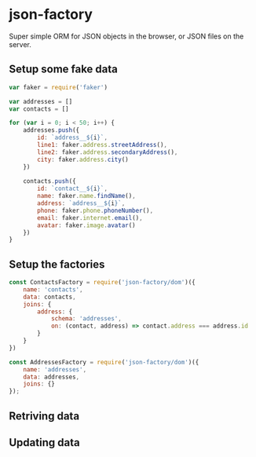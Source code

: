 # json-factory

Super simple ORM for JSON objects in the browser, or JSON files on the server.

## Setup some fake data

```js
var faker = require('faker')

var addresses = []
var contacts = []

for (var i = 0; i < 50; i++) {
    addresses.push({
        id: `address__${i}`,
        line1: faker.address.streetAddress(),
        line2: faker.address.secondaryAddress(),
        city: faker.address.city()
    })
    
    contacts.push({
        id: `contact__${i}`,
        name: faker.name.findName(),
        address: `address__${i}`,
        phone: faker.phone.phoneNumber(),
        email: faker.internet.email(),
        avatar: faker.image.avatar()
    })
}
```

## Setup the factories

```js
const ContactsFactory = require('json-factory/dom')({
    name: 'contacts',
    data: contacts,
    joins: {
        address: {
            schema: 'addresses',
            on: (contact, address) => contact.address === address.id
        }
    }
})

const AddressesFactory = require('json-factory/dom')({
    name: 'addresses',
    data: addresses,
    joins: {}
});
```

## Retriving data
<div id="retrieve-examples"></div>


## Updating data

<div id="update-examples"></div>

<script src="https://embed.runkit.com"></script>
<script>
var addresses = [{"id":"address__0","line1":"65987 Liliana Unions","line2":"Apt. 858","city":"Shawnfurt"},{"id":"address__1","line1":"4100 Reynolds Camp","line2":"Apt. 515","city":"New Creolashire"},{"id":"address__2","line1":"2862 Keebler Turnpike","line2":"Apt. 351","city":"West Altamouth"},{"id":"address__3","line1":"195 Jenkins Ville","line2":"Suite 723","city":"Jayceefurt"},{"id":"address__4","line1":"7252 Lemke Hill","line2":"Apt. 439","city":"Janelleview"},{"id":"address__5","line1":"60571 McLaughlin Stream","line2":"Suite 465","city":"Schusterfort"},{"id":"address__6","line1":"66907 Goldner Station","line2":"Suite 231","city":"Uptonhaven"},{"id":"address__7","line1":"1598 Lakin Unions","line2":"Apt. 016","city":"East Jasonmouth"},{"id":"address__8","line1":"897 Shields Locks","line2":"Apt. 602","city":"Joystad"},{"id":"address__9","line1":"7324 Turner Mountains","line2":"Apt. 542","city":"New Charity"},{"id":"address__10","line1":"9636 Armand Tunnel","line2":"Apt. 752","city":"West Alf"},{"id":"address__11","line1":"47739 Estell Streets","line2":"Apt. 174","city":"Kutchbury"},{"id":"address__12","line1":"0620 Salma Mountains","line2":"Suite 536","city":"Purdyfurt"},{"id":"address__13","line1":"935 Zella Island","line2":"Apt. 987","city":"Mohrville"},{"id":"address__14","line1":"617 Corkery Circle","line2":"Apt. 430","city":"Havenshire"},{"id":"address__15","line1":"58803 Stark Passage","line2":"Suite 872","city":"Mantechester"},{"id":"address__16","line1":"5316 Kian Ramp","line2":"Suite 270","city":"Trantowmouth"},{"id":"address__17","line1":"4784 Volkman Terrace","line2":"Suite 649","city":"South Wanda"},{"id":"address__18","line1":"1823 Elvera Circle","line2":"Suite 145","city":"West Revabury"},{"id":"address__19","line1":"374 Eldridge Hollow","line2":"Apt. 412","city":"South Turner"},{"id":"address__20","line1":"1642 Hoeger Divide","line2":"Suite 073","city":"Batzhaven"},{"id":"address__21","line1":"579 Piper Harbors","line2":"Suite 978","city":"Purdymouth"},{"id":"address__22","line1":"2399 Emily Mission","line2":"Suite 030","city":"Peytonburgh"},{"id":"address__23","line1":"7319 Bayer Common","line2":"Suite 273","city":"Gusville"},{"id":"address__24","line1":"61008 Schamberger Meadow","line2":"Apt. 268","city":"South Pearlinebury"},{"id":"address__25","line1":"6151 Providenci Flats","line2":"Apt. 129","city":"East Rosemarie"},{"id":"address__26","line1":"633 Lacy Roads","line2":"Apt. 479","city":"South Gertrude"},{"id":"address__27","line1":"94801 Bashirian Turnpike","line2":"Suite 199","city":"Hectorville"},{"id":"address__28","line1":"281 Haag Wells","line2":"Suite 169","city":"Port Kaylie"},{"id":"address__29","line1":"28521 Hertha Estate","line2":"Apt. 648","city":"New Carli"},{"id":"address__30","line1":"52200 Geovanni Rapids","line2":"Apt. 274","city":"Lutherland"},{"id":"address__31","line1":"38221 Terry Orchard","line2":"Apt. 570","city":"South Celinefurt"},{"id":"address__32","line1":"0995 Effertz Mountains","line2":"Suite 844","city":"Jonathonport"},{"id":"address__33","line1":"34277 Gerlach Meadows","line2":"Apt. 284","city":"West Sean"},{"id":"address__34","line1":"0863 Evan Pine","line2":"Apt. 796","city":"Ressiechester"},{"id":"address__35","line1":"875 Candice Pass","line2":"Suite 553","city":"East Avis"},{"id":"address__36","line1":"322 Tiana Mission","line2":"Suite 856","city":"Wymanside"},{"id":"address__37","line1":"327 Kris Mission","line2":"Apt. 227","city":"Sipesland"},{"id":"address__38","line1":"090 Rhett Ridge","line2":"Apt. 285","city":"New Dortha"},{"id":"address__39","line1":"4050 Elouise Courts","line2":"Apt. 076","city":"South Ashley"},{"id":"address__40","line1":"769 Edgardo Alley","line2":"Suite 410","city":"Durganstad"},{"id":"address__41","line1":"8944 Nya Station","line2":"Apt. 413","city":"West Ross"},{"id":"address__42","line1":"132 Torp Plains","line2":"Suite 041","city":"North Kiarraburgh"},{"id":"address__43","line1":"026 Bogan Causeway","line2":"Suite 749","city":"West Lilliefurt"},{"id":"address__44","line1":"26087 Vandervort Radial","line2":"Apt. 100","city":"Vancestad"},{"id":"address__45","line1":"09953 Mayer Fall","line2":"Suite 504","city":"Friedamouth"},{"id":"address__46","line1":"3441 Kihn Village","line2":"Suite 075","city":"East Haileyport"},{"id":"address__47","line1":"552 Ramon Tunnel","line2":"Apt. 284","city":"Yundtmouth"},{"id":"address__48","line1":"55888 Mayert Union","line2":"Apt. 732","city":"O'Connerberg"},{"id":"address__49","line1":"5314 Conroy Via","line2":"Suite 869","city":"Homenicktown"}]
;var contacts = [{"id":"contact__0","name":"Aric Lindgren","address":"address__0","avatar":"https://s3.amazonaws.com/uifaces/faces/twitter/prinzadi/128.jpg","phone":"511.123.7235","email":"Tanya_Kutch86@hotmail.com"},{"id":"contact__1","name":"Jennings Ryan","address":"address__1","avatar":"https://s3.amazonaws.com/uifaces/faces/twitter/stan/128.jpg","phone":"101-958-5051","email":"Bernhard97@hotmail.com"},{"id":"contact__2","name":"Bart Anderson","address":"address__2","avatar":"https://s3.amazonaws.com/uifaces/faces/twitter/alterchuca/128.jpg","phone":"588-280-4359 x0009","email":"Isidro_Fay94@gmail.com"},{"id":"contact__3","name":"Crawford Weber I","address":"address__3","avatar":"https://s3.amazonaws.com/uifaces/faces/twitter/hugocornejo/128.jpg","phone":"327.610.0716 x8475","email":"Everardo25@hotmail.com"},{"id":"contact__4","name":"Fleta Botsford","address":"address__4","avatar":"https://s3.amazonaws.com/uifaces/faces/twitter/nbirckel/128.jpg","phone":"(996) 992-0327 x3799","email":"Mae_Swift13@yahoo.com"},{"id":"contact__5","name":"Raleigh Conroy","address":"address__5","avatar":"https://s3.amazonaws.com/uifaces/faces/twitter/imcoding/128.jpg","phone":"1-180-702-2217","email":"Rick.Green39@gmail.com"},{"id":"contact__6","name":"Chelsey Bergnaum","address":"address__6","avatar":"https://s3.amazonaws.com/uifaces/faces/twitter/joshhemsley/128.jpg","phone":"809.765.7569 x15643","email":"Percival.Shields@gmail.com"},{"id":"contact__7","name":"Donato Wyman PhD","address":"address__7","avatar":"https://s3.amazonaws.com/uifaces/faces/twitter/garand/128.jpg","phone":"256-118-8507 x950","email":"Walter39@yahoo.com"},{"id":"contact__8","name":"Antwan Brekke","address":"address__8","avatar":"https://s3.amazonaws.com/uifaces/faces/twitter/omnizya/128.jpg","phone":"099-860-4741 x922","email":"Allie.Shields8@yahoo.com"},{"id":"contact__9","name":"Carli Altenwerth","address":"address__9","avatar":"https://s3.amazonaws.com/uifaces/faces/twitter/ooomz/128.jpg","phone":"1-813-100-3514 x1610","email":"Lance32@yahoo.com"},{"id":"contact__10","name":"Olen Pacocha","address":"address__10","avatar":"https://s3.amazonaws.com/uifaces/faces/twitter/aleclarsoniv/128.jpg","phone":"618-285-1267 x350","email":"Alia85@gmail.com"},{"id":"contact__11","name":"Ms. Anabelle Lockman","address":"address__11","avatar":"https://s3.amazonaws.com/uifaces/faces/twitter/mighty55/128.jpg","phone":"306-976-4620 x640","email":"Don3@yahoo.com"},{"id":"contact__12","name":"Lowell Predovic","address":"address__12","avatar":"https://s3.amazonaws.com/uifaces/faces/twitter/Silveredge9/128.jpg","phone":"494.356.8350 x03832","email":"Aiden_Roberts@gmail.com"},{"id":"contact__13","name":"Ramon VonRueden","address":"address__13","avatar":"https://s3.amazonaws.com/uifaces/faces/twitter/kianoshp/128.jpg","phone":"1-769-796-5771 x808","email":"Adah.Krajcik@hotmail.com"},{"id":"contact__14","name":"Darius Nitzsche","address":"address__14","avatar":"https://s3.amazonaws.com/uifaces/faces/twitter/_pedropinho/128.jpg","phone":"1-427-023-4448 x787","email":"Alek.Barton@hotmail.com"},{"id":"contact__15","name":"Sigrid Tillman","address":"address__15","avatar":"https://s3.amazonaws.com/uifaces/faces/twitter/S0ufi4n3/128.jpg","phone":"426-465-1578 x8908","email":"Ella.Corwin@gmail.com"},{"id":"contact__16","name":"Carleton Schaefer","address":"address__16","avatar":"https://s3.amazonaws.com/uifaces/faces/twitter/arashmanteghi/128.jpg","phone":"561-385-7327 x096","email":"Ryann.Lind76@yahoo.com"},{"id":"contact__17","name":"Kamron Farrell DDS","address":"address__17","avatar":"https://s3.amazonaws.com/uifaces/faces/twitter/scottiedude/128.jpg","phone":"937-782-4877","email":"Alfreda.Walker@gmail.com"},{"id":"contact__18","name":"Margot Eichmann IV","address":"address__18","avatar":"https://s3.amazonaws.com/uifaces/faces/twitter/estebanuribe/128.jpg","phone":"200-441-8057","email":"Chaim94@yahoo.com"},{"id":"contact__19","name":"Alberto Gibson","address":"address__19","avatar":"https://s3.amazonaws.com/uifaces/faces/twitter/superoutman/128.jpg","phone":"322.960.3957","email":"Tatyana.Haley@yahoo.com"},{"id":"contact__20","name":"Dr. Alanna Zulauf","address":"address__20","avatar":"https://s3.amazonaws.com/uifaces/faces/twitter/maiklam/128.jpg","phone":"412.709.5341","email":"Shawna81@hotmail.com"},{"id":"contact__21","name":"Annie Cartwright","address":"address__21","avatar":"https://s3.amazonaws.com/uifaces/faces/twitter/sterlingrules/128.jpg","phone":"623-426-2197 x17651","email":"Dagmar_Dibbert@gmail.com"},{"id":"contact__22","name":"Fernando Lynch III","address":"address__22","avatar":"https://s3.amazonaws.com/uifaces/faces/twitter/ryanjohnson_me/128.jpg","phone":"214.463.3717","email":"Marta.Konopelski@hotmail.com"},{"id":"contact__23","name":"Dr. Jordane Trantow","address":"address__23","avatar":"https://s3.amazonaws.com/uifaces/faces/twitter/nicoleglynn/128.jpg","phone":"887.033.0101","email":"Johnpaul49@hotmail.com"},{"id":"contact__24","name":"Abelardo Gerhold","address":"address__24","avatar":"https://s3.amazonaws.com/uifaces/faces/twitter/pmeissner/128.jpg","phone":"(926) 708-3568 x83380","email":"Tommie_Beatty43@hotmail.com"},{"id":"contact__25","name":"Miss Zelda Champlin","address":"address__25","avatar":"https://s3.amazonaws.com/uifaces/faces/twitter/cadikkara/128.jpg","phone":"634.817.3711 x22154","email":"Larissa_Hessel64@yahoo.com"},{"id":"contact__26","name":"King Heidenreich","address":"address__26","avatar":"https://s3.amazonaws.com/uifaces/faces/twitter/a_harris88/128.jpg","phone":"617.564.3532 x5752","email":"River46@hotmail.com"},{"id":"contact__27","name":"Brain Toy","address":"address__27","avatar":"https://s3.amazonaws.com/uifaces/faces/twitter/louis_currie/128.jpg","phone":"128.738.3728","email":"Cassie_Rodriguez18@gmail.com"},{"id":"contact__28","name":"Charley Bergstrom","address":"address__28","avatar":"https://s3.amazonaws.com/uifaces/faces/twitter/kudretkeskin/128.jpg","phone":"532.842.2203 x88760","email":"Lincoln.Douglas@yahoo.com"},{"id":"contact__29","name":"Skyla Kris","address":"address__29","avatar":"https://s3.amazonaws.com/uifaces/faces/twitter/_pedropinho/128.jpg","phone":"(554) 055-4436","email":"Alberto44@hotmail.com"},{"id":"contact__30","name":"Esmeralda Rice","address":"address__30","avatar":"https://s3.amazonaws.com/uifaces/faces/twitter/anaami/128.jpg","phone":"1-276-587-8449 x15605","email":"Jairo.Herzog@hotmail.com"},{"id":"contact__31","name":"Reuben Wyman","address":"address__31","avatar":"https://s3.amazonaws.com/uifaces/faces/twitter/kamal_chaneman/128.jpg","phone":"631-769-9246 x88667","email":"Keaton.Howe42@yahoo.com"},{"id":"contact__32","name":"Mason Muller","address":"address__32","avatar":"https://s3.amazonaws.com/uifaces/faces/twitter/sergeysafonov/128.jpg","phone":"447.443.8044 x434","email":"Giuseppe_Jakubowski@yahoo.com"},{"id":"contact__33","name":"Eddie Tremblay","address":"address__33","avatar":"https://s3.amazonaws.com/uifaces/faces/twitter/okcoker/128.jpg","phone":"295-363-1401 x4687","email":"Buster_Hoeger5@gmail.com"},{"id":"contact__34","name":"Marietta Farrell PhD","address":"address__34","avatar":"https://s3.amazonaws.com/uifaces/faces/twitter/vitor376/128.jpg","phone":"1-939-687-3945","email":"Branson.Schmitt@hotmail.com"},{"id":"contact__35","name":"Dr. Melba Thiel","address":"address__35","avatar":"https://s3.amazonaws.com/uifaces/faces/twitter/nwdsha/128.jpg","phone":"781.077.3141","email":"Rodrigo89@yahoo.com"},{"id":"contact__36","name":"Al Steuber","address":"address__36","avatar":"https://s3.amazonaws.com/uifaces/faces/twitter/klimmka/128.jpg","phone":"689-429-8061 x7052","email":"Dorothy_Legros26@hotmail.com"},{"id":"contact__37","name":"Price Bogisich","address":"address__37","avatar":"https://s3.amazonaws.com/uifaces/faces/twitter/danvierich/128.jpg","phone":"203.397.2106 x205","email":"Carey_Becker85@hotmail.com"},{"id":"contact__38","name":"Miss Tessie Lang","address":"address__38","avatar":"https://s3.amazonaws.com/uifaces/faces/twitter/lvovenok/128.jpg","phone":"(836) 081-8114 x86739","email":"Parker.Wuckert15@hotmail.com"},{"id":"contact__39","name":"Letitia Kiehn","address":"address__39","avatar":"https://s3.amazonaws.com/uifaces/faces/twitter/bfrohs/128.jpg","phone":"110.664.2738 x54021","email":"Deonte.Stoltenberg79@hotmail.com"},{"id":"contact__40","name":"Shawna Wolf","address":"address__40","avatar":"https://s3.amazonaws.com/uifaces/faces/twitter/mahdif/128.jpg","phone":"1-298-579-9912","email":"Kaitlin_Wiza@yahoo.com"},{"id":"contact__41","name":"Eldon Jenkins IV","address":"address__41","avatar":"https://s3.amazonaws.com/uifaces/faces/twitter/lebinoclard/128.jpg","phone":"(571) 289-7928 x3146","email":"Clinton22@gmail.com"},{"id":"contact__42","name":"Jeff Marvin","address":"address__42","avatar":"https://s3.amazonaws.com/uifaces/faces/twitter/oscarowusu/128.jpg","phone":"492-815-1123","email":"Ryder_Klocko@yahoo.com"},{"id":"contact__43","name":"Arvid Glover","address":"address__43","avatar":"https://s3.amazonaws.com/uifaces/faces/twitter/cdavis565/128.jpg","phone":"012.057.7375","email":"Alek_Bergnaum20@gmail.com"},{"id":"contact__44","name":"Jade Stiedemann III","address":"address__44","avatar":"https://s3.amazonaws.com/uifaces/faces/twitter/xtopherpaul/128.jpg","phone":"(365) 035-5211","email":"Tate.Wisoky10@gmail.com"},{"id":"contact__45","name":"Keely Daniel","address":"address__45","avatar":"https://s3.amazonaws.com/uifaces/faces/twitter/kimcool/128.jpg","phone":"1-189-874-5032 x18391","email":"Carmel.Bergstrom73@hotmail.com"},{"id":"contact__46","name":"Rashad Aufderhar","address":"address__46","avatar":"https://s3.amazonaws.com/uifaces/faces/twitter/vytautas_a/128.jpg","phone":"1-265-587-3866 x58297","email":"Baron.Aufderhar55@yahoo.com"},{"id":"contact__47","name":"Hanna Lemke","address":"address__47","avatar":"https://s3.amazonaws.com/uifaces/faces/twitter/sgaurav_baghel/128.jpg","phone":"079-540-3734 x756","email":"Hallie_Schowalter31@yahoo.com"},{"id":"contact__48","name":"Raheem Mayer","address":"address__48","avatar":"https://s3.amazonaws.com/uifaces/faces/twitter/supervova/128.jpg","phone":"(319) 187-4964 x7865","email":"Lionel91@hotmail.com"},{"id":"contact__49","name":"Miss Kaela Legros","address":"address__49","avatar":"https://s3.amazonaws.com/uifaces/faces/twitter/edobene/128.jpg","phone":"017.535.0069","email":"Jasen.Durgan24@yahoo.com"}]

var retrieveNotebook = RunKit.createNotebook({
  element: document.getElementById("retrieve-examples"),
  preamble: `var addresses = [{"id":"address__0","line1":"65987 Liliana Unions","line2":"Apt. 858","city":"Shawnfurt"},{"id":"address__1","line1":"4100 Reynolds Camp","line2":"Apt. 515","city":"New Creolashire"},{"id":"address__2","line1":"2862 Keebler Turnpike","line2":"Apt. 351","city":"West Altamouth"},{"id":"address__3","line1":"195 Jenkins Ville","line2":"Suite 723","city":"Jayceefurt"},{"id":"address__4","line1":"7252 Lemke Hill","line2":"Apt. 439","city":"Janelleview"},{"id":"address__5","line1":"60571 McLaughlin Stream","line2":"Suite 465","city":"Schusterfort"},{"id":"address__6","line1":"66907 Goldner Station","line2":"Suite 231","city":"Uptonhaven"},{"id":"address__7","line1":"1598 Lakin Unions","line2":"Apt. 016","city":"East Jasonmouth"},{"id":"address__8","line1":"897 Shields Locks","line2":"Apt. 602","city":"Joystad"},{"id":"address__9","line1":"7324 Turner Mountains","line2":"Apt. 542","city":"New Charity"},{"id":"address__10","line1":"9636 Armand Tunnel","line2":"Apt. 752","city":"West Alf"},{"id":"address__11","line1":"47739 Estell Streets","line2":"Apt. 174","city":"Kutchbury"},{"id":"address__12","line1":"0620 Salma Mountains","line2":"Suite 536","city":"Purdyfurt"},{"id":"address__13","line1":"935 Zella Island","line2":"Apt. 987","city":"Mohrville"},{"id":"address__14","line1":"617 Corkery Circle","line2":"Apt. 430","city":"Havenshire"},{"id":"address__15","line1":"58803 Stark Passage","line2":"Suite 872","city":"Mantechester"},{"id":"address__16","line1":"5316 Kian Ramp","line2":"Suite 270","city":"Trantowmouth"},{"id":"address__17","line1":"4784 Volkman Terrace","line2":"Suite 649","city":"South Wanda"},{"id":"address__18","line1":"1823 Elvera Circle","line2":"Suite 145","city":"West Revabury"},{"id":"address__19","line1":"374 Eldridge Hollow","line2":"Apt. 412","city":"South Turner"},{"id":"address__20","line1":"1642 Hoeger Divide","line2":"Suite 073","city":"Batzhaven"},{"id":"address__21","line1":"579 Piper Harbors","line2":"Suite 978","city":"Purdymouth"},{"id":"address__22","line1":"2399 Emily Mission","line2":"Suite 030","city":"Peytonburgh"},{"id":"address__23","line1":"7319 Bayer Common","line2":"Suite 273","city":"Gusville"},{"id":"address__24","line1":"61008 Schamberger Meadow","line2":"Apt. 268","city":"South Pearlinebury"},{"id":"address__25","line1":"6151 Providenci Flats","line2":"Apt. 129","city":"East Rosemarie"},{"id":"address__26","line1":"633 Lacy Roads","line2":"Apt. 479","city":"South Gertrude"},{"id":"address__27","line1":"94801 Bashirian Turnpike","line2":"Suite 199","city":"Hectorville"},{"id":"address__28","line1":"281 Haag Wells","line2":"Suite 169","city":"Port Kaylie"},{"id":"address__29","line1":"28521 Hertha Estate","line2":"Apt. 648","city":"New Carli"},{"id":"address__30","line1":"52200 Geovanni Rapids","line2":"Apt. 274","city":"Lutherland"},{"id":"address__31","line1":"38221 Terry Orchard","line2":"Apt. 570","city":"South Celinefurt"},{"id":"address__32","line1":"0995 Effertz Mountains","line2":"Suite 844","city":"Jonathonport"},{"id":"address__33","line1":"34277 Gerlach Meadows","line2":"Apt. 284","city":"West Sean"},{"id":"address__34","line1":"0863 Evan Pine","line2":"Apt. 796","city":"Ressiechester"},{"id":"address__35","line1":"875 Candice Pass","line2":"Suite 553","city":"East Avis"},{"id":"address__36","line1":"322 Tiana Mission","line2":"Suite 856","city":"Wymanside"},{"id":"address__37","line1":"327 Kris Mission","line2":"Apt. 227","city":"Sipesland"},{"id":"address__38","line1":"090 Rhett Ridge","line2":"Apt. 285","city":"New Dortha"},{"id":"address__39","line1":"4050 Elouise Courts","line2":"Apt. 076","city":"South Ashley"},{"id":"address__40","line1":"769 Edgardo Alley","line2":"Suite 410","city":"Durganstad"},{"id":"address__41","line1":"8944 Nya Station","line2":"Apt. 413","city":"West Ross"},{"id":"address__42","line1":"132 Torp Plains","line2":"Suite 041","city":"North Kiarraburgh"},{"id":"address__43","line1":"026 Bogan Causeway","line2":"Suite 749","city":"West Lilliefurt"},{"id":"address__44","line1":"26087 Vandervort Radial","line2":"Apt. 100","city":"Vancestad"},{"id":"address__45","line1":"09953 Mayer Fall","line2":"Suite 504","city":"Friedamouth"},{"id":"address__46","line1":"3441 Kihn Village","line2":"Suite 075","city":"East Haileyport"},{"id":"address__47","line1":"552 Ramon Tunnel","line2":"Apt. 284","city":"Yundtmouth"},{"id":"address__48","line1":"55888 Mayert Union","line2":"Apt. 732","city":"O'Connerberg"},{"id":"address__49","line1":"5314 Conroy Via","line2":"Suite 869","city":"Homenicktown"}];var contacts = [{"id":"contact__0","name":"Aric Lindgren","address":"address__0","avatar":"https://s3.amazonaws.com/uifaces/faces/twitter/prinzadi/128.jpg","phone":"511.123.7235","email":"Tanya_Kutch86@hotmail.com"},{"id":"contact__1","name":"Jennings Ryan","address":"address__1","avatar":"https://s3.amazonaws.com/uifaces/faces/twitter/stan/128.jpg","phone":"101-958-5051","email":"Bernhard97@hotmail.com"},{"id":"contact__2","name":"Bart Anderson","address":"address__2","avatar":"https://s3.amazonaws.com/uifaces/faces/twitter/alterchuca/128.jpg","phone":"588-280-4359 x0009","email":"Isidro_Fay94@gmail.com"},{"id":"contact__3","name":"Crawford Weber I","address":"address__3","avatar":"https://s3.amazonaws.com/uifaces/faces/twitter/hugocornejo/128.jpg","phone":"327.610.0716 x8475","email":"Everardo25@hotmail.com"},{"id":"contact__4","name":"Fleta Botsford","address":"address__4","avatar":"https://s3.amazonaws.com/uifaces/faces/twitter/nbirckel/128.jpg","phone":"(996) 992-0327 x3799","email":"Mae_Swift13@yahoo.com"},{"id":"contact__5","name":"Raleigh Conroy","address":"address__5","avatar":"https://s3.amazonaws.com/uifaces/faces/twitter/imcoding/128.jpg","phone":"1-180-702-2217","email":"Rick.Green39@gmail.com"},{"id":"contact__6","name":"Chelsey Bergnaum","address":"address__6","avatar":"https://s3.amazonaws.com/uifaces/faces/twitter/joshhemsley/128.jpg","phone":"809.765.7569 x15643","email":"Percival.Shields@gmail.com"},{"id":"contact__7","name":"Donato Wyman PhD","address":"address__7","avatar":"https://s3.amazonaws.com/uifaces/faces/twitter/garand/128.jpg","phone":"256-118-8507 x950","email":"Walter39@yahoo.com"},{"id":"contact__8","name":"Antwan Brekke","address":"address__8","avatar":"https://s3.amazonaws.com/uifaces/faces/twitter/omnizya/128.jpg","phone":"099-860-4741 x922","email":"Allie.Shields8@yahoo.com"},{"id":"contact__9","name":"Carli Altenwerth","address":"address__9","avatar":"https://s3.amazonaws.com/uifaces/faces/twitter/ooomz/128.jpg","phone":"1-813-100-3514 x1610","email":"Lance32@yahoo.com"},{"id":"contact__10","name":"Olen Pacocha","address":"address__10","avatar":"https://s3.amazonaws.com/uifaces/faces/twitter/aleclarsoniv/128.jpg","phone":"618-285-1267 x350","email":"Alia85@gmail.com"},{"id":"contact__11","name":"Ms. Anabelle Lockman","address":"address__11","avatar":"https://s3.amazonaws.com/uifaces/faces/twitter/mighty55/128.jpg","phone":"306-976-4620 x640","email":"Don3@yahoo.com"},{"id":"contact__12","name":"Lowell Predovic","address":"address__12","avatar":"https://s3.amazonaws.com/uifaces/faces/twitter/Silveredge9/128.jpg","phone":"494.356.8350 x03832","email":"Aiden_Roberts@gmail.com"},{"id":"contact__13","name":"Ramon VonRueden","address":"address__13","avatar":"https://s3.amazonaws.com/uifaces/faces/twitter/kianoshp/128.jpg","phone":"1-769-796-5771 x808","email":"Adah.Krajcik@hotmail.com"},{"id":"contact__14","name":"Darius Nitzsche","address":"address__14","avatar":"https://s3.amazonaws.com/uifaces/faces/twitter/_pedropinho/128.jpg","phone":"1-427-023-4448 x787","email":"Alek.Barton@hotmail.com"},{"id":"contact__15","name":"Sigrid Tillman","address":"address__15","avatar":"https://s3.amazonaws.com/uifaces/faces/twitter/S0ufi4n3/128.jpg","phone":"426-465-1578 x8908","email":"Ella.Corwin@gmail.com"},{"id":"contact__16","name":"Carleton Schaefer","address":"address__16","avatar":"https://s3.amazonaws.com/uifaces/faces/twitter/arashmanteghi/128.jpg","phone":"561-385-7327 x096","email":"Ryann.Lind76@yahoo.com"},{"id":"contact__17","name":"Kamron Farrell DDS","address":"address__17","avatar":"https://s3.amazonaws.com/uifaces/faces/twitter/scottiedude/128.jpg","phone":"937-782-4877","email":"Alfreda.Walker@gmail.com"},{"id":"contact__18","name":"Margot Eichmann IV","address":"address__18","avatar":"https://s3.amazonaws.com/uifaces/faces/twitter/estebanuribe/128.jpg","phone":"200-441-8057","email":"Chaim94@yahoo.com"},{"id":"contact__19","name":"Alberto Gibson","address":"address__19","avatar":"https://s3.amazonaws.com/uifaces/faces/twitter/superoutman/128.jpg","phone":"322.960.3957","email":"Tatyana.Haley@yahoo.com"},{"id":"contact__20","name":"Dr. Alanna Zulauf","address":"address__20","avatar":"https://s3.amazonaws.com/uifaces/faces/twitter/maiklam/128.jpg","phone":"412.709.5341","email":"Shawna81@hotmail.com"},{"id":"contact__21","name":"Annie Cartwright","address":"address__21","avatar":"https://s3.amazonaws.com/uifaces/faces/twitter/sterlingrules/128.jpg","phone":"623-426-2197 x17651","email":"Dagmar_Dibbert@gmail.com"},{"id":"contact__22","name":"Fernando Lynch III","address":"address__22","avatar":"https://s3.amazonaws.com/uifaces/faces/twitter/ryanjohnson_me/128.jpg","phone":"214.463.3717","email":"Marta.Konopelski@hotmail.com"},{"id":"contact__23","name":"Dr. Jordane Trantow","address":"address__23","avatar":"https://s3.amazonaws.com/uifaces/faces/twitter/nicoleglynn/128.jpg","phone":"887.033.0101","email":"Johnpaul49@hotmail.com"},{"id":"contact__24","name":"Abelardo Gerhold","address":"address__24","avatar":"https://s3.amazonaws.com/uifaces/faces/twitter/pmeissner/128.jpg","phone":"(926) 708-3568 x83380","email":"Tommie_Beatty43@hotmail.com"},{"id":"contact__25","name":"Miss Zelda Champlin","address":"address__25","avatar":"https://s3.amazonaws.com/uifaces/faces/twitter/cadikkara/128.jpg","phone":"634.817.3711 x22154","email":"Larissa_Hessel64@yahoo.com"},{"id":"contact__26","name":"King Heidenreich","address":"address__26","avatar":"https://s3.amazonaws.com/uifaces/faces/twitter/a_harris88/128.jpg","phone":"617.564.3532 x5752","email":"River46@hotmail.com"},{"id":"contact__27","name":"Brain Toy","address":"address__27","avatar":"https://s3.amazonaws.com/uifaces/faces/twitter/louis_currie/128.jpg","phone":"128.738.3728","email":"Cassie_Rodriguez18@gmail.com"},{"id":"contact__28","name":"Charley Bergstrom","address":"address__28","avatar":"https://s3.amazonaws.com/uifaces/faces/twitter/kudretkeskin/128.jpg","phone":"532.842.2203 x88760","email":"Lincoln.Douglas@yahoo.com"},{"id":"contact__29","name":"Skyla Kris","address":"address__29","avatar":"https://s3.amazonaws.com/uifaces/faces/twitter/_pedropinho/128.jpg","phone":"(554) 055-4436","email":"Alberto44@hotmail.com"},{"id":"contact__30","name":"Esmeralda Rice","address":"address__30","avatar":"https://s3.amazonaws.com/uifaces/faces/twitter/anaami/128.jpg","phone":"1-276-587-8449 x15605","email":"Jairo.Herzog@hotmail.com"},{"id":"contact__31","name":"Reuben Wyman","address":"address__31","avatar":"https://s3.amazonaws.com/uifaces/faces/twitter/kamal_chaneman/128.jpg","phone":"631-769-9246 x88667","email":"Keaton.Howe42@yahoo.com"},{"id":"contact__32","name":"Mason Muller","address":"address__32","avatar":"https://s3.amazonaws.com/uifaces/faces/twitter/sergeysafonov/128.jpg","phone":"447.443.8044 x434","email":"Giuseppe_Jakubowski@yahoo.com"},{"id":"contact__33","name":"Eddie Tremblay","address":"address__33","avatar":"https://s3.amazonaws.com/uifaces/faces/twitter/okcoker/128.jpg","phone":"295-363-1401 x4687","email":"Buster_Hoeger5@gmail.com"},{"id":"contact__34","name":"Marietta Farrell PhD","address":"address__34","avatar":"https://s3.amazonaws.com/uifaces/faces/twitter/vitor376/128.jpg","phone":"1-939-687-3945","email":"Branson.Schmitt@hotmail.com"},{"id":"contact__35","name":"Dr. Melba Thiel","address":"address__35","avatar":"https://s3.amazonaws.com/uifaces/faces/twitter/nwdsha/128.jpg","phone":"781.077.3141","email":"Rodrigo89@yahoo.com"},{"id":"contact__36","name":"Al Steuber","address":"address__36","avatar":"https://s3.amazonaws.com/uifaces/faces/twitter/klimmka/128.jpg","phone":"689-429-8061 x7052","email":"Dorothy_Legros26@hotmail.com"},{"id":"contact__37","name":"Price Bogisich","address":"address__37","avatar":"https://s3.amazonaws.com/uifaces/faces/twitter/danvierich/128.jpg","phone":"203.397.2106 x205","email":"Carey_Becker85@hotmail.com"},{"id":"contact__38","name":"Miss Tessie Lang","address":"address__38","avatar":"https://s3.amazonaws.com/uifaces/faces/twitter/lvovenok/128.jpg","phone":"(836) 081-8114 x86739","email":"Parker.Wuckert15@hotmail.com"},{"id":"contact__39","name":"Letitia Kiehn","address":"address__39","avatar":"https://s3.amazonaws.com/uifaces/faces/twitter/bfrohs/128.jpg","phone":"110.664.2738 x54021","email":"Deonte.Stoltenberg79@hotmail.com"},{"id":"contact__40","name":"Shawna Wolf","address":"address__40","avatar":"https://s3.amazonaws.com/uifaces/faces/twitter/mahdif/128.jpg","phone":"1-298-579-9912","email":"Kaitlin_Wiza@yahoo.com"},{"id":"contact__41","name":"Eldon Jenkins IV","address":"address__41","avatar":"https://s3.amazonaws.com/uifaces/faces/twitter/lebinoclard/128.jpg","phone":"(571) 289-7928 x3146","email":"Clinton22@gmail.com"},{"id":"contact__42","name":"Jeff Marvin","address":"address__42","avatar":"https://s3.amazonaws.com/uifaces/faces/twitter/oscarowusu/128.jpg","phone":"492-815-1123","email":"Ryder_Klocko@yahoo.com"},{"id":"contact__43","name":"Arvid Glover","address":"address__43","avatar":"https://s3.amazonaws.com/uifaces/faces/twitter/cdavis565/128.jpg","phone":"012.057.7375","email":"Alek_Bergnaum20@gmail.com"},{"id":"contact__44","name":"Jade Stiedemann III","address":"address__44","avatar":"https://s3.amazonaws.com/uifaces/faces/twitter/xtopherpaul/128.jpg","phone":"(365) 035-5211","email":"Tate.Wisoky10@gmail.com"},{"id":"contact__45","name":"Keely Daniel","address":"address__45","avatar":"https://s3.amazonaws.com/uifaces/faces/twitter/kimcool/128.jpg","phone":"1-189-874-5032 x18391","email":"Carmel.Bergstrom73@hotmail.com"},{"id":"contact__46","name":"Rashad Aufderhar","address":"address__46","avatar":"https://s3.amazonaws.com/uifaces/faces/twitter/vytautas_a/128.jpg","phone":"1-265-587-3866 x58297","email":"Baron.Aufderhar55@yahoo.com"},{"id":"contact__47","name":"Hanna Lemke","address":"address__47","avatar":"https://s3.amazonaws.com/uifaces/faces/twitter/sgaurav_baghel/128.jpg","phone":"079-540-3734 x756","email":"Hallie_Schowalter31@yahoo.com"},{"id":"contact__48","name":"Raheem Mayer","address":"address__48","avatar":"https://s3.amazonaws.com/uifaces/faces/twitter/supervova/128.jpg","phone":"(319) 187-4964 x7865","email":"Lionel91@hotmail.com"},{"id":"contact__49","name":"Miss Kaela Legros","address":"address__49","avatar":"https://s3.amazonaws.com/uifaces/faces/twitter/edobene/128.jpg","phone":"017.535.0069","email":"Jasen.Durgan24@yahoo.com"}];const ContactsFactory = require('json-factory/dom')({name: 'contacts',data: contacts,joins: {address: {schema: 'addresses',on: (contact, address) => contact.address === address.id}}}); const AddressesFactory = require('json-factory/dom')({name: 'addresses',data: addresses,joins: {}});`,
  source: "var firstContact = ContactsFactory.first()\n\
console.log(firstContact)\n\
\n\
var contactById = ContactsFactory.first(c => c.id === `contact__${40}`)\n\
console.log(contactById)\n\
\n\
var contactsNameContainsA = ContactsFactory.get(c => c.name.toLowerCase().indexOf('a') > -1)\n\
console.log(contactsNameContainsA);\n\
\n\
`Done!`"
})

var updateNotebook = RunKit.createNotebook({
  element: document.getElementById("update-examples"),
  preamble: `var addresses = [{"id":"address__0","line1":"65987 Liliana Unions","line2":"Apt. 858","city":"Shawnfurt"},{"id":"address__1","line1":"4100 Reynolds Camp","line2":"Apt. 515","city":"New Creolashire"},{"id":"address__2","line1":"2862 Keebler Turnpike","line2":"Apt. 351","city":"West Altamouth"},{"id":"address__3","line1":"195 Jenkins Ville","line2":"Suite 723","city":"Jayceefurt"},{"id":"address__4","line1":"7252 Lemke Hill","line2":"Apt. 439","city":"Janelleview"},{"id":"address__5","line1":"60571 McLaughlin Stream","line2":"Suite 465","city":"Schusterfort"},{"id":"address__6","line1":"66907 Goldner Station","line2":"Suite 231","city":"Uptonhaven"},{"id":"address__7","line1":"1598 Lakin Unions","line2":"Apt. 016","city":"East Jasonmouth"},{"id":"address__8","line1":"897 Shields Locks","line2":"Apt. 602","city":"Joystad"},{"id":"address__9","line1":"7324 Turner Mountains","line2":"Apt. 542","city":"New Charity"},{"id":"address__10","line1":"9636 Armand Tunnel","line2":"Apt. 752","city":"West Alf"},{"id":"address__11","line1":"47739 Estell Streets","line2":"Apt. 174","city":"Kutchbury"},{"id":"address__12","line1":"0620 Salma Mountains","line2":"Suite 536","city":"Purdyfurt"},{"id":"address__13","line1":"935 Zella Island","line2":"Apt. 987","city":"Mohrville"},{"id":"address__14","line1":"617 Corkery Circle","line2":"Apt. 430","city":"Havenshire"},{"id":"address__15","line1":"58803 Stark Passage","line2":"Suite 872","city":"Mantechester"},{"id":"address__16","line1":"5316 Kian Ramp","line2":"Suite 270","city":"Trantowmouth"},{"id":"address__17","line1":"4784 Volkman Terrace","line2":"Suite 649","city":"South Wanda"},{"id":"address__18","line1":"1823 Elvera Circle","line2":"Suite 145","city":"West Revabury"},{"id":"address__19","line1":"374 Eldridge Hollow","line2":"Apt. 412","city":"South Turner"},{"id":"address__20","line1":"1642 Hoeger Divide","line2":"Suite 073","city":"Batzhaven"},{"id":"address__21","line1":"579 Piper Harbors","line2":"Suite 978","city":"Purdymouth"},{"id":"address__22","line1":"2399 Emily Mission","line2":"Suite 030","city":"Peytonburgh"},{"id":"address__23","line1":"7319 Bayer Common","line2":"Suite 273","city":"Gusville"},{"id":"address__24","line1":"61008 Schamberger Meadow","line2":"Apt. 268","city":"South Pearlinebury"},{"id":"address__25","line1":"6151 Providenci Flats","line2":"Apt. 129","city":"East Rosemarie"},{"id":"address__26","line1":"633 Lacy Roads","line2":"Apt. 479","city":"South Gertrude"},{"id":"address__27","line1":"94801 Bashirian Turnpike","line2":"Suite 199","city":"Hectorville"},{"id":"address__28","line1":"281 Haag Wells","line2":"Suite 169","city":"Port Kaylie"},{"id":"address__29","line1":"28521 Hertha Estate","line2":"Apt. 648","city":"New Carli"},{"id":"address__30","line1":"52200 Geovanni Rapids","line2":"Apt. 274","city":"Lutherland"},{"id":"address__31","line1":"38221 Terry Orchard","line2":"Apt. 570","city":"South Celinefurt"},{"id":"address__32","line1":"0995 Effertz Mountains","line2":"Suite 844","city":"Jonathonport"},{"id":"address__33","line1":"34277 Gerlach Meadows","line2":"Apt. 284","city":"West Sean"},{"id":"address__34","line1":"0863 Evan Pine","line2":"Apt. 796","city":"Ressiechester"},{"id":"address__35","line1":"875 Candice Pass","line2":"Suite 553","city":"East Avis"},{"id":"address__36","line1":"322 Tiana Mission","line2":"Suite 856","city":"Wymanside"},{"id":"address__37","line1":"327 Kris Mission","line2":"Apt. 227","city":"Sipesland"},{"id":"address__38","line1":"090 Rhett Ridge","line2":"Apt. 285","city":"New Dortha"},{"id":"address__39","line1":"4050 Elouise Courts","line2":"Apt. 076","city":"South Ashley"},{"id":"address__40","line1":"769 Edgardo Alley","line2":"Suite 410","city":"Durganstad"},{"id":"address__41","line1":"8944 Nya Station","line2":"Apt. 413","city":"West Ross"},{"id":"address__42","line1":"132 Torp Plains","line2":"Suite 041","city":"North Kiarraburgh"},{"id":"address__43","line1":"026 Bogan Causeway","line2":"Suite 749","city":"West Lilliefurt"},{"id":"address__44","line1":"26087 Vandervort Radial","line2":"Apt. 100","city":"Vancestad"},{"id":"address__45","line1":"09953 Mayer Fall","line2":"Suite 504","city":"Friedamouth"},{"id":"address__46","line1":"3441 Kihn Village","line2":"Suite 075","city":"East Haileyport"},{"id":"address__47","line1":"552 Ramon Tunnel","line2":"Apt. 284","city":"Yundtmouth"},{"id":"address__48","line1":"55888 Mayert Union","line2":"Apt. 732","city":"O'Connerberg"},{"id":"address__49","line1":"5314 Conroy Via","line2":"Suite 869","city":"Homenicktown"}];var contacts = [{"id":"contact__0","name":"Aric Lindgren","address":"address__0","avatar":"https://s3.amazonaws.com/uifaces/faces/twitter/prinzadi/128.jpg","phone":"511.123.7235","email":"Tanya_Kutch86@hotmail.com"},{"id":"contact__1","name":"Jennings Ryan","address":"address__1","avatar":"https://s3.amazonaws.com/uifaces/faces/twitter/stan/128.jpg","phone":"101-958-5051","email":"Bernhard97@hotmail.com"},{"id":"contact__2","name":"Bart Anderson","address":"address__2","avatar":"https://s3.amazonaws.com/uifaces/faces/twitter/alterchuca/128.jpg","phone":"588-280-4359 x0009","email":"Isidro_Fay94@gmail.com"},{"id":"contact__3","name":"Crawford Weber I","address":"address__3","avatar":"https://s3.amazonaws.com/uifaces/faces/twitter/hugocornejo/128.jpg","phone":"327.610.0716 x8475","email":"Everardo25@hotmail.com"},{"id":"contact__4","name":"Fleta Botsford","address":"address__4","avatar":"https://s3.amazonaws.com/uifaces/faces/twitter/nbirckel/128.jpg","phone":"(996) 992-0327 x3799","email":"Mae_Swift13@yahoo.com"},{"id":"contact__5","name":"Raleigh Conroy","address":"address__5","avatar":"https://s3.amazonaws.com/uifaces/faces/twitter/imcoding/128.jpg","phone":"1-180-702-2217","email":"Rick.Green39@gmail.com"},{"id":"contact__6","name":"Chelsey Bergnaum","address":"address__6","avatar":"https://s3.amazonaws.com/uifaces/faces/twitter/joshhemsley/128.jpg","phone":"809.765.7569 x15643","email":"Percival.Shields@gmail.com"},{"id":"contact__7","name":"Donato Wyman PhD","address":"address__7","avatar":"https://s3.amazonaws.com/uifaces/faces/twitter/garand/128.jpg","phone":"256-118-8507 x950","email":"Walter39@yahoo.com"},{"id":"contact__8","name":"Antwan Brekke","address":"address__8","avatar":"https://s3.amazonaws.com/uifaces/faces/twitter/omnizya/128.jpg","phone":"099-860-4741 x922","email":"Allie.Shields8@yahoo.com"},{"id":"contact__9","name":"Carli Altenwerth","address":"address__9","avatar":"https://s3.amazonaws.com/uifaces/faces/twitter/ooomz/128.jpg","phone":"1-813-100-3514 x1610","email":"Lance32@yahoo.com"},{"id":"contact__10","name":"Olen Pacocha","address":"address__10","avatar":"https://s3.amazonaws.com/uifaces/faces/twitter/aleclarsoniv/128.jpg","phone":"618-285-1267 x350","email":"Alia85@gmail.com"},{"id":"contact__11","name":"Ms. Anabelle Lockman","address":"address__11","avatar":"https://s3.amazonaws.com/uifaces/faces/twitter/mighty55/128.jpg","phone":"306-976-4620 x640","email":"Don3@yahoo.com"},{"id":"contact__12","name":"Lowell Predovic","address":"address__12","avatar":"https://s3.amazonaws.com/uifaces/faces/twitter/Silveredge9/128.jpg","phone":"494.356.8350 x03832","email":"Aiden_Roberts@gmail.com"},{"id":"contact__13","name":"Ramon VonRueden","address":"address__13","avatar":"https://s3.amazonaws.com/uifaces/faces/twitter/kianoshp/128.jpg","phone":"1-769-796-5771 x808","email":"Adah.Krajcik@hotmail.com"},{"id":"contact__14","name":"Darius Nitzsche","address":"address__14","avatar":"https://s3.amazonaws.com/uifaces/faces/twitter/_pedropinho/128.jpg","phone":"1-427-023-4448 x787","email":"Alek.Barton@hotmail.com"},{"id":"contact__15","name":"Sigrid Tillman","address":"address__15","avatar":"https://s3.amazonaws.com/uifaces/faces/twitter/S0ufi4n3/128.jpg","phone":"426-465-1578 x8908","email":"Ella.Corwin@gmail.com"},{"id":"contact__16","name":"Carleton Schaefer","address":"address__16","avatar":"https://s3.amazonaws.com/uifaces/faces/twitter/arashmanteghi/128.jpg","phone":"561-385-7327 x096","email":"Ryann.Lind76@yahoo.com"},{"id":"contact__17","name":"Kamron Farrell DDS","address":"address__17","avatar":"https://s3.amazonaws.com/uifaces/faces/twitter/scottiedude/128.jpg","phone":"937-782-4877","email":"Alfreda.Walker@gmail.com"},{"id":"contact__18","name":"Margot Eichmann IV","address":"address__18","avatar":"https://s3.amazonaws.com/uifaces/faces/twitter/estebanuribe/128.jpg","phone":"200-441-8057","email":"Chaim94@yahoo.com"},{"id":"contact__19","name":"Alberto Gibson","address":"address__19","avatar":"https://s3.amazonaws.com/uifaces/faces/twitter/superoutman/128.jpg","phone":"322.960.3957","email":"Tatyana.Haley@yahoo.com"},{"id":"contact__20","name":"Dr. Alanna Zulauf","address":"address__20","avatar":"https://s3.amazonaws.com/uifaces/faces/twitter/maiklam/128.jpg","phone":"412.709.5341","email":"Shawna81@hotmail.com"},{"id":"contact__21","name":"Annie Cartwright","address":"address__21","avatar":"https://s3.amazonaws.com/uifaces/faces/twitter/sterlingrules/128.jpg","phone":"623-426-2197 x17651","email":"Dagmar_Dibbert@gmail.com"},{"id":"contact__22","name":"Fernando Lynch III","address":"address__22","avatar":"https://s3.amazonaws.com/uifaces/faces/twitter/ryanjohnson_me/128.jpg","phone":"214.463.3717","email":"Marta.Konopelski@hotmail.com"},{"id":"contact__23","name":"Dr. Jordane Trantow","address":"address__23","avatar":"https://s3.amazonaws.com/uifaces/faces/twitter/nicoleglynn/128.jpg","phone":"887.033.0101","email":"Johnpaul49@hotmail.com"},{"id":"contact__24","name":"Abelardo Gerhold","address":"address__24","avatar":"https://s3.amazonaws.com/uifaces/faces/twitter/pmeissner/128.jpg","phone":"(926) 708-3568 x83380","email":"Tommie_Beatty43@hotmail.com"},{"id":"contact__25","name":"Miss Zelda Champlin","address":"address__25","avatar":"https://s3.amazonaws.com/uifaces/faces/twitter/cadikkara/128.jpg","phone":"634.817.3711 x22154","email":"Larissa_Hessel64@yahoo.com"},{"id":"contact__26","name":"King Heidenreich","address":"address__26","avatar":"https://s3.amazonaws.com/uifaces/faces/twitter/a_harris88/128.jpg","phone":"617.564.3532 x5752","email":"River46@hotmail.com"},{"id":"contact__27","name":"Brain Toy","address":"address__27","avatar":"https://s3.amazonaws.com/uifaces/faces/twitter/louis_currie/128.jpg","phone":"128.738.3728","email":"Cassie_Rodriguez18@gmail.com"},{"id":"contact__28","name":"Charley Bergstrom","address":"address__28","avatar":"https://s3.amazonaws.com/uifaces/faces/twitter/kudretkeskin/128.jpg","phone":"532.842.2203 x88760","email":"Lincoln.Douglas@yahoo.com"},{"id":"contact__29","name":"Skyla Kris","address":"address__29","avatar":"https://s3.amazonaws.com/uifaces/faces/twitter/_pedropinho/128.jpg","phone":"(554) 055-4436","email":"Alberto44@hotmail.com"},{"id":"contact__30","name":"Esmeralda Rice","address":"address__30","avatar":"https://s3.amazonaws.com/uifaces/faces/twitter/anaami/128.jpg","phone":"1-276-587-8449 x15605","email":"Jairo.Herzog@hotmail.com"},{"id":"contact__31","name":"Reuben Wyman","address":"address__31","avatar":"https://s3.amazonaws.com/uifaces/faces/twitter/kamal_chaneman/128.jpg","phone":"631-769-9246 x88667","email":"Keaton.Howe42@yahoo.com"},{"id":"contact__32","name":"Mason Muller","address":"address__32","avatar":"https://s3.amazonaws.com/uifaces/faces/twitter/sergeysafonov/128.jpg","phone":"447.443.8044 x434","email":"Giuseppe_Jakubowski@yahoo.com"},{"id":"contact__33","name":"Eddie Tremblay","address":"address__33","avatar":"https://s3.amazonaws.com/uifaces/faces/twitter/okcoker/128.jpg","phone":"295-363-1401 x4687","email":"Buster_Hoeger5@gmail.com"},{"id":"contact__34","name":"Marietta Farrell PhD","address":"address__34","avatar":"https://s3.amazonaws.com/uifaces/faces/twitter/vitor376/128.jpg","phone":"1-939-687-3945","email":"Branson.Schmitt@hotmail.com"},{"id":"contact__35","name":"Dr. Melba Thiel","address":"address__35","avatar":"https://s3.amazonaws.com/uifaces/faces/twitter/nwdsha/128.jpg","phone":"781.077.3141","email":"Rodrigo89@yahoo.com"},{"id":"contact__36","name":"Al Steuber","address":"address__36","avatar":"https://s3.amazonaws.com/uifaces/faces/twitter/klimmka/128.jpg","phone":"689-429-8061 x7052","email":"Dorothy_Legros26@hotmail.com"},{"id":"contact__37","name":"Price Bogisich","address":"address__37","avatar":"https://s3.amazonaws.com/uifaces/faces/twitter/danvierich/128.jpg","phone":"203.397.2106 x205","email":"Carey_Becker85@hotmail.com"},{"id":"contact__38","name":"Miss Tessie Lang","address":"address__38","avatar":"https://s3.amazonaws.com/uifaces/faces/twitter/lvovenok/128.jpg","phone":"(836) 081-8114 x86739","email":"Parker.Wuckert15@hotmail.com"},{"id":"contact__39","name":"Letitia Kiehn","address":"address__39","avatar":"https://s3.amazonaws.com/uifaces/faces/twitter/bfrohs/128.jpg","phone":"110.664.2738 x54021","email":"Deonte.Stoltenberg79@hotmail.com"},{"id":"contact__40","name":"Shawna Wolf","address":"address__40","avatar":"https://s3.amazonaws.com/uifaces/faces/twitter/mahdif/128.jpg","phone":"1-298-579-9912","email":"Kaitlin_Wiza@yahoo.com"},{"id":"contact__41","name":"Eldon Jenkins IV","address":"address__41","avatar":"https://s3.amazonaws.com/uifaces/faces/twitter/lebinoclard/128.jpg","phone":"(571) 289-7928 x3146","email":"Clinton22@gmail.com"},{"id":"contact__42","name":"Jeff Marvin","address":"address__42","avatar":"https://s3.amazonaws.com/uifaces/faces/twitter/oscarowusu/128.jpg","phone":"492-815-1123","email":"Ryder_Klocko@yahoo.com"},{"id":"contact__43","name":"Arvid Glover","address":"address__43","avatar":"https://s3.amazonaws.com/uifaces/faces/twitter/cdavis565/128.jpg","phone":"012.057.7375","email":"Alek_Bergnaum20@gmail.com"},{"id":"contact__44","name":"Jade Stiedemann III","address":"address__44","avatar":"https://s3.amazonaws.com/uifaces/faces/twitter/xtopherpaul/128.jpg","phone":"(365) 035-5211","email":"Tate.Wisoky10@gmail.com"},{"id":"contact__45","name":"Keely Daniel","address":"address__45","avatar":"https://s3.amazonaws.com/uifaces/faces/twitter/kimcool/128.jpg","phone":"1-189-874-5032 x18391","email":"Carmel.Bergstrom73@hotmail.com"},{"id":"contact__46","name":"Rashad Aufderhar","address":"address__46","avatar":"https://s3.amazonaws.com/uifaces/faces/twitter/vytautas_a/128.jpg","phone":"1-265-587-3866 x58297","email":"Baron.Aufderhar55@yahoo.com"},{"id":"contact__47","name":"Hanna Lemke","address":"address__47","avatar":"https://s3.amazonaws.com/uifaces/faces/twitter/sgaurav_baghel/128.jpg","phone":"079-540-3734 x756","email":"Hallie_Schowalter31@yahoo.com"},{"id":"contact__48","name":"Raheem Mayer","address":"address__48","avatar":"https://s3.amazonaws.com/uifaces/faces/twitter/supervova/128.jpg","phone":"(319) 187-4964 x7865","email":"Lionel91@hotmail.com"},{"id":"contact__49","name":"Miss Kaela Legros","address":"address__49","avatar":"https://s3.amazonaws.com/uifaces/faces/twitter/edobene/128.jpg","phone":"017.535.0069","email":"Jasen.Durgan24@yahoo.com"}];const ContactsFactory = require('json-factory/dom')({name: 'contacts',data: contacts,joins: {address: {schema: 'addresses',on: (contact, address) => contact.address === address.id}}}); const AddressesFactory = require('json-factory/dom')({name: 'addresses',data: addresses,joins: {}});`,
  source: "var contact = ContactsFactory.first(c => c.id === `contact__30`)\n\
var newAddress = AddressesFactory.first(a => a.id === `address__40`)\n\
console.log(contact, contact.address)\n\
\n\
// set the address to the new address id\n\
contact.address = newAddress.id\n\
console.log(contact, contact.address);\n\
\n\
`Done!`"
})</script>